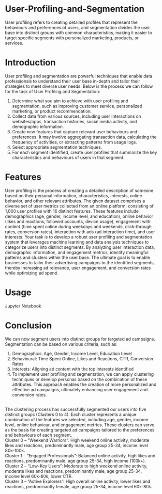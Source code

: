 # User-Profiling-and-Segmentation
User profiling refers to creating detailed profiles that represent the behaviours and preferences of users, and segmentation divides the user base into distinct groups with common characteristics, making it easier to target specific segments with personalized marketing, products, or services.
# Introduction
User profiling and segmentation are powerful techniques that enable data professionals to understand their user base in-depth and tailor their strategies to meet diverse user needs. Below is the process we can follow for the task of User Profiling and Segmentation:
1. Determine what you aim to achieve with user profiling and segmentation, such as improving customer service, personalized marketing, or product recommendation.
2. Collect data from various sources, including user interactions on websites/apps, transaction histories, social media activity, and demographic information.
3. Create new features that capture relevant user behaviours and preferences. It may involve aggregating transaction data, calculating the frequency of activities, or extracting patterns from usage logs.
4. Select appropriate segmentation techniques.
5. For each segment identified, create user profiles that summarize the key characteristics and behaviours of users in that segment.
# Features
User profiling is the process of creating a detailed description of someone based on their personal information, characteristics, interests, online behavior, and other relevant attributes. The given dataset comprises a diverse set of user metrics collected from an online platform, consisting of 1,000 user profiles with 16 distinct features. These features include demographics (age, gender, income level, and education), online behavior (likes and reactions, followed accounts, device usage), engagement with content (time spent online during weekdays and weekends, click-through rates, conversion rates), interaction with ads (ad interaction time), and user interests. Your task is to develop a robust user profiling and segmentation system that leverages machine learning and data analysis techniques to categorize users into distinct segments. By analyzing user interaction data, demographic information, and engagement metrics, identify meaningful patterns and clusters within the user base. The ultimate goal is to enable businesses to tailor their advertising campaigns to the identified segments, thereby increasing ad relevance, user engagement, and conversion rates while optimizing ad spend.
# Usage
Jupyter Notebook
# Conclusion
We can now segment users into distinct groups for targeted ad campaigns. Segmentation can be based on various criteria, such as:
1. Demographics: Age, Gender, Income Level, Education Level
2. Behavioural: Time Spent Online, Likes and Reactions, CTR, Conversion Rates
3. Interests: Aligning ad content with the top interests identified
4. To implement user profiling and segmentation, we can apply clustering techniques or develop personas based on the combination of these attributes. This approach enables the creation of more personalized and effective ad campaigns, ultimately enhancing user engagement and conversion rates.
<br>
The clustering process has successfully segmented our users into five distinct groups (Clusters 0 to 4). Each cluster represents a unique combination of the features we selected, including age, gender, income level, online behaviour, and engagement metrics. These clusters can serve as the basis for creating targeted ad campaigns tailored to the preferences and behaviours of each segment.
<br>
Cluster 0 – “Weekend Warriors”: High weekend online activity, moderate likes and reactions, predominantly male, age group 25-34, income level 80k-100k.
<br>
Cluster 1 – “Engaged Professionals”: Balanced online activity, high likes and reactions, predominantly male, age group 25-34, high income (100k+).
<br>
Cluster 2 – “Low-Key Users”: Moderate to high weekend online activity, moderate likes and reactions, predominantly male, age group 25-34, income level 60k-80k, lower CTR.
<br>
Cluster 3 – “Active Explorers”: High overall online activity, lower likes and reactions, predominantly female, age group 25-34, income level 60k-80k.
<br.
Cluster 4 – “Budget Browsers”: Moderate online activity, lowest likes and reactions, predominantly female, age group 25-34, lowest income level (0-20k), lower CTR.
The chart above is useful for marketers to understand the behaviour of different user segments and tailor their advertising strategies accordingly. For example, ads targeting the “Weekend Warriors” could be scheduled for the weekend when they are most active, while “Engaged Professionals” might respond better to ads that are spread evenly throughout the week. So, this is how you can perform User Profiling and Segmentation using Python. User profiling refers to creating detailed profiles that represent the behaviours and preferences of users, and segmentation divides the user base into distinct groups with common characteristics, making it easier to target specific segments with personalized marketing, products, or services.
# Contributing
If you are interested in contributing to the project, please create a fork of the repository and submit a pull request. All contributions are welcome and appreciated.
